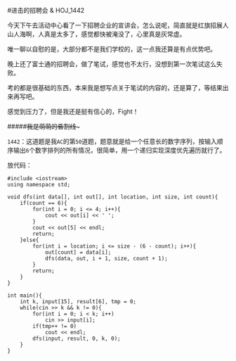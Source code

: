 #进击的招聘会 & HOJ_1442  

今天下午去活动中心看了一下招聘企业的宣讲会，怎么说呢，简直就是红旗招展人山人海啊，人真是太多了，感觉都快被淹没了，心里真是灰常虚。  

唯一聊以自慰的是，大部分都不是我们学校的，这一点我还算是有点优势吧。  

晚上还了富士通的招聘会，做了笔试，感觉也不太行，没想到第一次笔试这么失败。  

考的都是很基础的东西，本来我是想写点关于笔试的内容的，还是算了，等结果出来再写吧。  

感觉到压力了，但是我还是挺有信心的，Fight！  

#####~~~~~~~~~~~~我是萌萌的昏割线~~~~~~~~~~~~~  

```1442```：这道题是我```AC```的第```50```道题，题意就是给一个任意长的数字序列，按输入顺序输出```6```个数字排列的所有情况，很简单，用一个递归实现深度优先遍历就行了。  

放代码：  

	#include <iostream>
	using namespace std;
	
	void dfs(int data[], int out[], int location, int size, int count){
    	if(count == 6){
        	for(int i = 0; i <= 4; i++){
            	cout << out[i] << ' ';
        	}
        	cout << out[5] << endl;
        	return;
    	}else{
        	for(int i = location; i <= size - (6 - count); i++){
            	out[count] = data[i];
            	dfs(data, out, i + 1, size, count + 1);
        	}
        	return;
    	}
	}
	
	int main(){
    	int k, input[15], result[6], tmp = 0;
    	while(cin >> k && k != 0){
        	for(int i = 0; i < k; i++)
            	cin >> input[i];
        	if(tmp++ != 0)
            	cout << endl;
        	dfs(input, result, 0, k, 0);
    	}
	}
